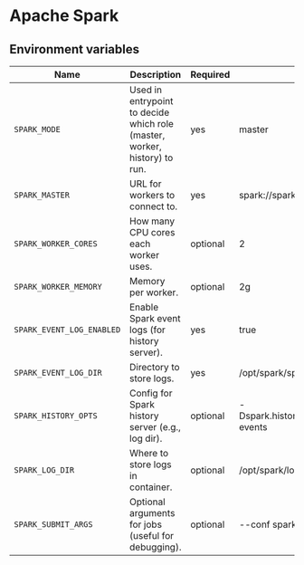 # Apache Spark

## Environment variables

| Name | Description| Required | Example value                                           |
|------|------------|----------|---------------------------------------------------------|
| `SPARK_MODE` | Used in entrypoint to decide which role (master, worker, history) to run. | yes | master                                                  |
| `SPARK_MASTER` | URL for workers to connect to. |	yes | spark://spark-master:7077                               |
| `SPARK_WORKER_CORES` | How many CPU cores each worker uses. |	optional | 2                                                       |
| `SPARK_WORKER_MEMORY` | Memory per worker. |	optional | 2g                                                      |
| `SPARK_EVENT_LOG_ENABLED` | Enable Spark event logs (for history server). | yes | 	true                                                   |
| `SPARK_EVENT_LOG_DIR` | Directory to store logs. | yes | /opt/spark/spark-events                                 |
| `SPARK_HISTORY_OPTS` | Config for Spark history server (e.g., log dir). |	optional | -Dspark.history.fs.logDirectory=/opt/spark/spark-events |
| `SPARK_LOG_DIR` |	Where to store logs in container. |	optional | /opt/spark/logs                                         |
| `SPARK_SUBMIT_ARGS` |	Optional arguments for jobs (useful for debugging). | optional | --conf spark.executor.memory=1g                         |